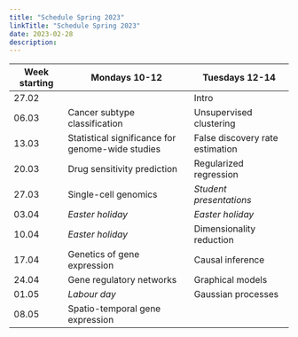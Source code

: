 ```yaml
---
title: "Schedule Spring 2023"
linkTitle: "Schedule Spring 2023"
date: 2023-02-28
description: 
---
```


| Week starting | Mondays 10-12                                     | Tuesdays 12-14                    |
| ------------- | ------------------------------------------------- | --------------------------------- |
| 27.02         |                                                   | Intro                             |
| 06.03         | Cancer subtype classification                     | Unsupervised clustering           |
| 13.03         | Statistical significance for genome-wide studies  | False discovery rate estimation   |
| 20.03         | Drug sensitivity prediction                       | Regularized regression            |
| 27.03         | Single-cell genomics                              | *Student presentations*           |
| 03.04         | *Easter holiday*                                  | *Easter holiday*                  |
| 10.04         | *Easter holiday*                                  | Dimensionality reduction          |
| 17.04         | Genetics of gene expression                       | Causal inference                  |
| 24.04         | Gene regulatory networks                          | Graphical models                  |
| 01.05         | *Labour day*                                      | Gaussian processes                |
| 08.05         | Spatio-temporal gene expression                   |                                   |
